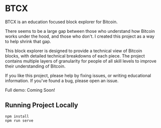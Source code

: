 # BTCX
BTCX is an education focused block explorer for Bitcoin. 

There seems to be a large gap between those who understand how Bitcoin works under the hood, and those who don't. I created this project as a way to help shrink that gap.

This block explorer is designed to provide a technical view of Bitcoin blocks, with detailed technical breakdowns of each piece. The project contains multiple layers of granularity for people of all skill levels to improve their understanding of Bitcoin.

If you like this project, please help by fixing issues, or writing educational information. If you've found a bug, please open an issue.

Full demo: Coming Soon!
 
## Running Project Locally 
```
npm install
npm run serve
```
